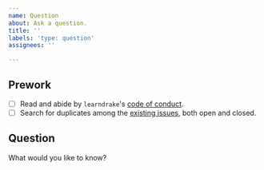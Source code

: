 ```yaml
---
name: Question
about: Ask a question.
title: ''
labels: 'type: question'
assignees: ''

---
```


## Prework

- [ ] Read and abide by `learndrake`'s [code of conduct](https://github.com/wlandau/learndrake/blob/main/CODE_OF_CONDUCT.md).
- [ ] Search for duplicates among the [existing issues](https://github.com/wlandau/learndrake/issues), both open and closed.

## Question

What would you like to know?
